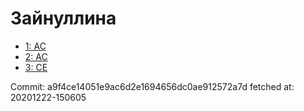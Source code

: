 # Зайнуллина
- [1: AC](1.md)
- [2: AC](2.md)
- [3: CE](3.md)

Commit: a9f4ce14051e9ac6d2e1694656dc0ae912572a7d
 fetched at: 20201222-150605
